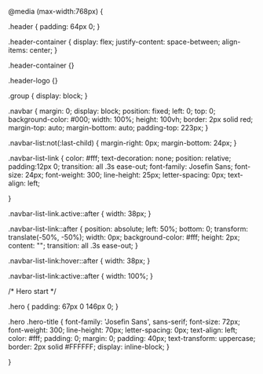@media (max-width:768px) {

   .header {
      padding: 64px 0;
      }

   .header-container {
      display: flex;
      justify-content: space-between;
      align-items: center;
   }

   .header-container {}

   .header-logo {}

   .group {
      display: block;
   }

   .navbar {
      margin: 0;
      display: block;
      position: fixed;
      left: 0;
      top: 0;
      background-color: #000;
      width: 100%;
      height: 100vh;
      border: 2px solid red;
      margin-top: auto;
      margin-bottom: auto;
      padding-top: 223px;
   }

   .navbar-list:not(:last-child) {
      margin-right: 0px;
      margin-bottom: 24px;
   }

   .navbar-list-link {
      color: #fff;
      text-decoration: none;
      position: relative;
      padding:12px 0;
      transition: all .3s ease-out;
      font-family: Josefin Sans;
      font-size: 24px;
      font-weight: 300;
      line-height: 25px;
      letter-spacing: 0px;
      text-align: left;

   }

   .navbar-list-link.active::after {
      width: 38px;
   }

   .navbar-list-link::after {
      position: absolute;
      left: 50%;
      bottom: 0;
      transform: translate(-50%, -50%);
      width: 0px;
      background-color: #fff;
      height: 2px;
      content: "";
      transition: all .3s ease-out;
   }

   .navbar-list-link:hover::after {
      width: 38px;
   }

   .navbar-list-link:active::after {
      width: 100%;
   }

   /* Hero start */

   .hero {
      padding: 67px 0 146px 0;
   }

   .hero .hero-title {
      font-family: 'Josefin Sans', sans-serif;
      font-size: 72px;
      font-weight: 300;
      line-height: 70px;
      letter-spacing: 0px;
      text-align: left;
      color: #fff;
      padding: 0;
      margin: 0;
      padding: 40px;
      text-transform: uppercase;
      border: 2px solid #FFFFFF;
      display: inline-block;
   }

}
